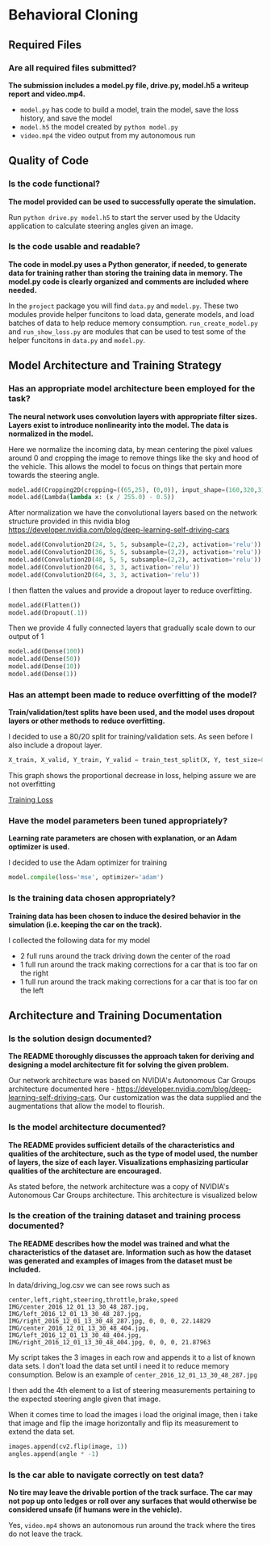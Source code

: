 # Behavioral Cloning

## Required Files

### Are all required files submitted?

<b> The submission includes a model.py file, drive.py, model.h5 a writeup report and video.mp4.</b>

- `model.py` has code to build a model, train the model, save the loss history, and save the model
- `model.h5` the model created by `python model.py`
- `video.mp4` the video output from my autonomous run

## Quality of Code

### Is the code functional?

<b> The model provided can be used to successfully operate the simulation. </b>

Run `python drive.py model.h5` to start the server used by the Udacity application to calculate steering angles given an image.

### Is the code usable and readable?

<b> The code in model.py uses a Python generator, if needed, to generate data for training rather than storing the training data in memory. The model.py code is clearly organized and comments are included where needed. </b>

In the `project` package you will find `data.py` and `model.py`. These two modules provide helper funcitons to load data, generate models, and load batches of data to help reduce memory consumption.
`run_create_model.py` and `run_show_loss.py` are modules that can be used to test some of the helper funcitons in `data.py` and `model.py`.

## Model Architecture and Training Strategy

### Has an appropriate model architecture been employed for the task?

<b> The neural network uses convolution layers with appropriate filter sizes. Layers exist to introduce nonlinearity into the model. The data is normalized in the model. </b>

Here we normalize the incoming data, by mean centering the pixel values around 0 and cropping the image to remove things like the sky and hood of the vehicle. This allows the model
to focus on things that pertain more towards the steering angle.

```python
model.add(Cropping2D(cropping=((65,25), (0,0)), input_shape=(160,320,3)))
model.add(Lambda(lambda x: (x / 255.0) - 0.5))
```

After normalization we have the convolutional layers based on the network structure provided in this nvidia blog
https://developer.nvidia.com/blog/deep-learning-self-driving-cars

```python
model.add(Convolution2D(24, 5, 5, subsample=(2,2), activation='relu'))
model.add(Convolution2D(36, 5, 5, subsample=(2,2), activation='relu'))
model.add(Convolution2D(48, 5, 5, subsample=(2,2), activation='relu'))
model.add(Convolution2D(64, 3, 3, activation='relu'))
model.add(Convolution2D(64, 3, 3, activation='relu'))
```

I then flatten the values and provide a dropout layer to reduce overfitting.

```python
model.add(Flatten()) 
model.add(Dropout(.1))
```

Then we provide 4 fully connected layers that gradually scale down to our output of 1

```python
model.add(Dense(100))
model.add(Dense(50))
model.add(Dense(10))
model.add(Dense(1))
```
    
### Has an attempt been made to reduce overfitting of the model?

<b> Train/validation/test splits have been used, and the model uses dropout layers or other methods to reduce overfitting. </b>

I decided to use a 80/20 split for training/validation sets. As seen before I also include a dropout layer.

```python
X_train, X_valid, Y_train, Y_valid = train_test_split(X, Y, test_size=0.2)
```

This graph shows the proportional decrease in loss, helping assure we are not overfitting

[Training Loss](TrainingLoss.png)

### Have the model parameters been tuned appropriately?

<b> Learning rate parameters are chosen with explanation, or an Adam optimizer is used. </b>

I decided to use the Adam optimizer for training

```python
model.compile(loss='mse', optimizer='adam')
```

### Is the training data chosen appropriately?

<b> Training data has been chosen to induce the desired behavior in the simulation (i.e. keeping the car on the track). </b>

I collected the following data for my model

- 2 full runs around the track driving down the center of the road
- 1 full run around the track making corrections for a car that is too far on the right
- 1 full run around the track making corrections for a car that is too far on the left

## Architecture and Training Documentation

### Is the solution design documented?

<b> The README thoroughly discusses the approach taken for deriving and designing a model architecture fit for solving the given problem. </b>

Our network architecture was based on NVIDIA's Autonomous Car Groups architecture documented here - https://developer.nvidia.com/blog/deep-learning-self-driving-cars.
Our customization was the data supplied and the augmentations that allow the model to flourish.

### Is the model architecture documented?

<b> The README provides sufficient details of the characteristics and qualities of the architecture, such as the type of model used, the number of layers, the size of each layer. Visualizations emphasizing particular qualities of the architecture are encouraged. </b>

As stated before, the network architecture was a copy of NVIDIA's Autonomous Car Groups architecture. This architecture is visualized below

[](https://developer.nvidia.com/blog/parallelforall/wp-content/uploads/2016/08/cnn-architecture-624x890.png)

### Is the creation of the training dataset and training process documented?

<b> The README describes how the model was trained and what the characteristics of the dataset are. Information such as how the dataset was generated and examples of images from the dataset must be included. </b>

In data/driving_log.csv we can see rows such as 

```
center,left,right,steering,throttle,brake,speed
IMG/center_2016_12_01_13_30_48_287.jpg, IMG/left_2016_12_01_13_30_48_287.jpg, IMG/right_2016_12_01_13_30_48_287.jpg, 0, 0, 0, 22.14829
IMG/center_2016_12_01_13_30_48_404.jpg, IMG/left_2016_12_01_13_30_48_404.jpg, IMG/right_2016_12_01_13_30_48_404.jpg, 0, 0, 0, 21.87963
```

My script takes the 3 images in each row and appends it to a list of known data sets. I don't load the data set until i need it to reduce memory consumption. Below is an example of 
`center_2016_12_01_13_30_48_287.jpg`

[](center_2016_12_01_13_30_48_287.jpg)

I then add the 4th element to a list of steering measurements pertaining to the expected steering angle given that image.

When it comes time to load the images i load the original image, then i take that image and flip the image horizontally and flip its measurement to extend the data set.

```python
images.append(cv2.flip(image, 1))
angles.append(angle * -1)
```

### Is the car able to navigate correctly on test data?

<b> No tire may leave the drivable portion of the track surface. The car may not pop up onto ledges or roll over any surfaces that would otherwise be considered unsafe (if humans were in the vehicle). </b>

Yes, `video.mp4` shows an autonomous run around the track where the tires do not leave the track. 
